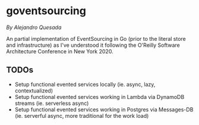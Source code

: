 # goventsourcing
*By Alejandro Quesada*

An partial implementation of EventSourcing in Go (prior to the literal store and infrastructure) as I've understood it following the O'Reilly Software Architecture Conference in New York 2020.

## TODOs
- Setup functional evented services locally (ie. async, lazy, contextualized)
- Setup functional evented services working in Lambda via DynamoDB streams (ie. serverless async)
- Setup functional evented services working in Postgres via Messages-DB (ie. serverful async, more traditional for the work load)